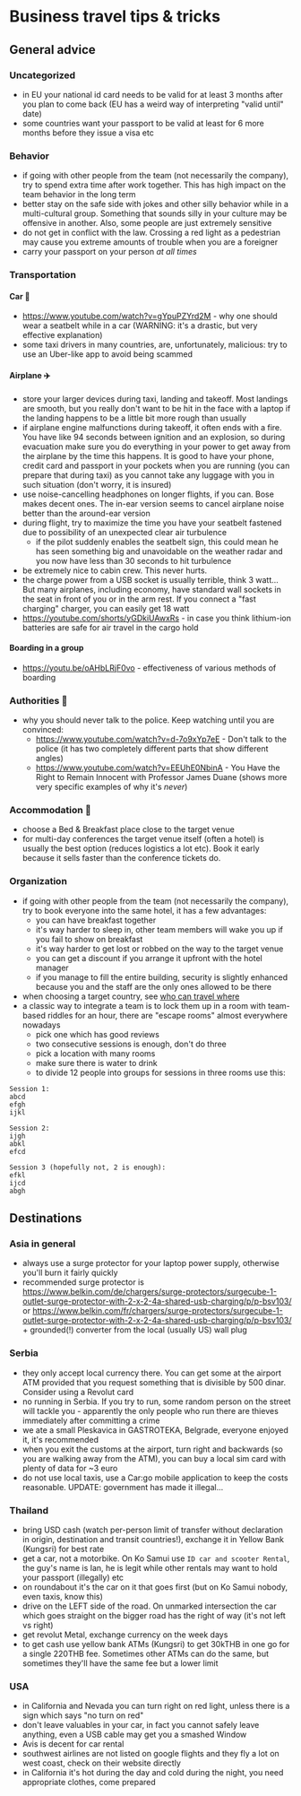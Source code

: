 # Business travel tips & tricks

## General advice

### Uncategorized

 - in EU your national id card needs to be valid for at least 3 months after you plan to come back (EU has a weird way of interpreting "valid until" date)
 - some countries want your passport to be valid at least for 6 more months before they issue a visa etc

### Behavior

 - if going with other people from the team (not necessarily the company), try to spend extra time after work together. This has high impact on the team behavior in the long term
 - better stay on the safe side with jokes and other silly behavior while in a multi-cultural group. Something that sounds silly in your culture may be offensive in another. Also, some people are just extremely sensitive
 - do not get in conflict with the law. Crossing a red light as a pedestrian may cause you extreme amounts of trouble when you are a foreigner
 - carry your passport on your person *at all times*

### Transportation

#### Car 🚗

 - https://www.youtube.com/watch?v=gYpuPZYrd2M - why one should wear a seatbelt while in a car (WARNING: it's a drastic, but very effective explanation)
 - some taxi drivers in many countries, are, unfortunately, malicious: try to use an Uber-like app to avoid being scammed

#### Airplane ✈️

 - store your larger devices during taxi, landing and takeoff. Most landings are smooth, but you really don't want to be hit in the face with a laptop if the landing happens to be a little bit more rough than usually
 - if airplane engine malfunctions during takeoff, it often ends with a fire. You have like 94 seconds between ignition and an explosion, so during evacuation make sure you do everything in your power to get away from the airplane by the time this happens. It is good to have your phone, credit card and passport in your pockets when you are running (you can prepare that during taxi) as you cannot take any luggage with you in such situation (don't worry, it is insured)
 - use noise-cancelling headphones on longer flights, if you can. Bose makes decent ones. The in-ear version seems to cancel airplane noise better than the around-ear version
 - during flight, try to maximize the time you have your seatbelt fastened due to possibility of an unexpected clear air turbulence
   - if the pilot suddenly enables the seatbelt sign, this could mean he has seen something big and unavoidable on the weather radar and you now have less than 30 seconds to hit turbulence
 - be extremely nice to cabin crew. This never hurts.
 - the charge power from a USB socket is usually terrible, think 3 watt... But many airplanes, including economy, have standard wall sockets in the seat in front of you or in the arm rest. If you connect a "fast charging" charger, you can easily get 18 watt
 - https://youtube.com/shorts/yGDkiUAwxRs - in case you think lithium-ion batteries are safe for air travel in the cargo hold

#### Boarding in a group

- https://youtu.be/oAHbLRjF0vo - effectiveness of various methods of boarding

### Authorities 👮

 - why you should never talk to the police. Keep watching until you are convinced:
   - https://www.youtube.com/watch?v=d-7o9xYp7eE - Don't talk to the police (it has two completely different parts that show different angles)
   - https://www.youtube.com/watch?v=EEUhE0NbinA - You Have the Right to Remain Innocent with Professor James Duane (shows more very specific examples of why it's *never*)

### Accommodation 🏨

 - choose a Bed & Breakfast place close to the target venue
 - for multi-day conferences the target venue itself (often a hotel) is usually the best option (reduces logistics a lot etc). Book it early because it sells faster than the conference tickets do.

### Organization

 - if going with other people from the team (not necessarily the company), try to book everyone into the same hotel, it has a few advantages:
   - you can have breakfast together
   - it's way harder to sleep in, other team members will wake you up if you fail to show on breakfast
   - it's way harder to get lost or robbed on the way to the target venue
   - you can get a discount if you arrange it upfront with the hotel manager
   - if you manage to fill the entire building, security is slightly enhanced because you and the staff are the only ones allowed to be there
 - when choosing a target country, see [who can travel where](https://www.henleypassportindex.com/passport)
 - a classic way to integrate a team is to lock them up in a room with team-based riddles for an hour, there are "escape rooms" almost everywhere nowadays
   - pick one which has good reviews
   - two consecutive sessions is enough, don't do three
   - pick a location with many rooms
   - make sure there is water to drink
   - to divide 12 people into groups for sessions in three rooms use this:
```
Session 1:
abcd
efgh
ijkl

Session 2:
ijgh
abkl
efcd

Session 3 (hopefully not, 2 is enough):
efkl
ijcd
abgh
```

## Destinations

### Asia in general
 - always use a surge protector for your laptop power supply, otherwise you'll burn it fairly quickly
 - recommended surge protector is https://www.belkin.com/de/chargers/surge-protectors/surgecube-1-outlet-surge-protector-with-2-x-2-4a-shared-usb-charging/p/p-bsv103/ or https://www.belkin.com/fr/chargers/surge-protectors/surgecube-1-outlet-surge-protector-with-2-x-2-4a-shared-usb-charging/p/p-bsv103/ + grounded(!) converter from the local (usually US) wall plug

### Serbia
 - they only accept local currency there. You can get some at the airport ATM provided that you request something that is divisible by 500 dinar. Consider using a Revolut card
 - no running in Serbia. If you try to run, some random person on the street will tackle you - apparently the only people who run there are thieves immediately after committing a crime
 - we ate a small Pleskavica in GASTROTEKA, Belgrade, everyone enjoyed it, it's recommended
 - when you exit the customs at the airport, turn right and backwards (so you are walking away from the ATM), you can buy a local sim card with plenty of data for ~3 euro
 - do not use local taxis, use a Car:go mobile application to keep the costs reasonable. UPDATE: government has made it illegal...

### Thailand
 - bring USD cash (watch per-person limit of transfer without declaration in origin, destination and transit countries!), exchange it in Yellow Bank (Kungsri) for best rate
 - get a car, not a motorbike. On Ko Samui use `ID car and scooter Rental`, the guy's name is Ian, he is legit while other rentals may want to hold your passport (illegally) etc
 - on roundabout it's the car on it that goes first (but on Ko Samui nobody, even taxis, know this)
 - drive on the LEFT side of the road. On unmarked intersection the car which goes straight on the bigger road has the right of way (it's not left vs right)
 - get revolut Metal, exchange currency on the week days
 - to get cash use yellow bank ATMs (Kungsri) to get 30kTHB in one go for a single 220THB fee. Sometimes other ATMs can do the same, but sometimes they'll have the same fee but a lower limit

### USA
 - in California and Nevada you can turn right on red light, unless there is a sign which says "no turn on red"
 - don't leave valuables in your car, in fact you cannot safely leave anything, even a USB cable may get you a smashed Window
 - Avis is decent for car rental
 - southwest airlines are not listed on google flights and they fly a lot on west coast, check on their website directly
 - in California it's hot during the day and cold during the night, you need appropriate clothes, come prepared
